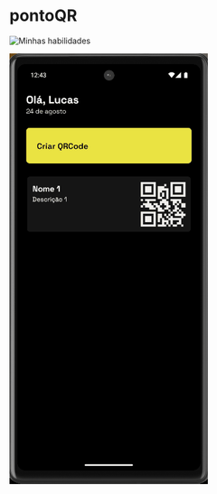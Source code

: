# pontoQR

![Minhas habilidades](https://skillicons.dev/icons?i=ts,react,tailwind)

![alt text](assets/images/animacaoTela.gif)
